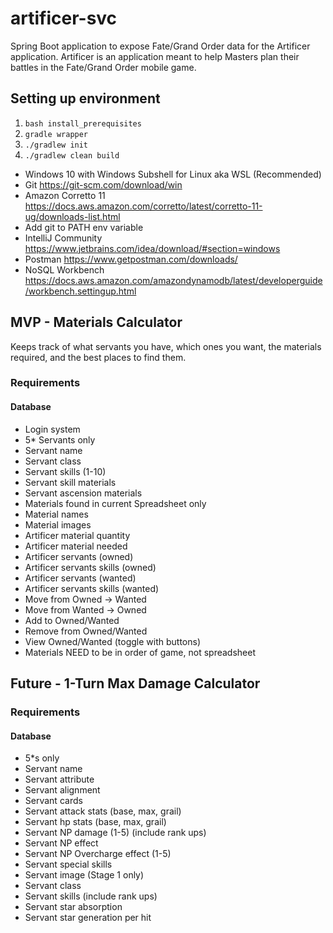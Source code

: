 # artificer-svc
Spring Boot application to expose Fate/Grand Order data for the Artificer application. Artificer is an application meant to help Masters plan their battles in the Fate/Grand Order mobile game.

## Setting up environment
1. `bash install_prerequisites`
2. `gradle wrapper`
3. `./gradlew init`
4. `./gradlew clean build`

* Windows 10 with Windows Subshell for Linux aka WSL (Recommended)
* Git https://git-scm.com/download/win
* Amazon Corretto 11 https://docs.aws.amazon.com/corretto/latest/corretto-11-ug/downloads-list.html
* Add git to PATH env variable
* IntelliJ Community https://www.jetbrains.com/idea/download/#section=windows
* Postman https://www.getpostman.com/downloads/
* NoSQL Workbench https://docs.aws.amazon.com/amazondynamodb/latest/developerguide/workbench.settingup.html

## MVP - Materials Calculator
Keeps track of what servants you have, which ones you want, the materials required, and the best places to find them.

### Requirements

#### Database
- Login system
- 5* Servants only
- Servant name
- Servant class
- Servant skills (1-10)
- Servant skill materials
- Servant ascension materials
- Materials found in current Spreadsheet only
- Material names
- Material images
- Artificer material quantity
- Artificer material needed
- Artificer servants (owned)
- Artificer servants skills (owned)
- Artificer servants (wanted)
- Artificer servants skills (wanted)
- Move from Owned -> Wanted
- Move from Wanted -> Owned
- Add to Owned/Wanted
- Remove from Owned/Wanted
- View Owned/Wanted (toggle with buttons)
- Materials NEED to be in order of game, not spreadsheet

## Future - 1-Turn Max Damage Calculator

### Requirements

#### Database
- 5*s only
- Servant name
- Servant attribute
- Servant alignment
- Servant cards
- Servant attack stats (base, max, grail)
- Servant hp stats (base, max, grail)
- Servant NP damage (1-5) (include rank ups)
- Servant NP effect
- Servant NP Overcharge effect (1-5)
- Servant special skills
- Servant image (Stage 1 only)
- Servant class
- Servant skills (include rank ups)
- Servant star absorption
- Servant star generation per hit
